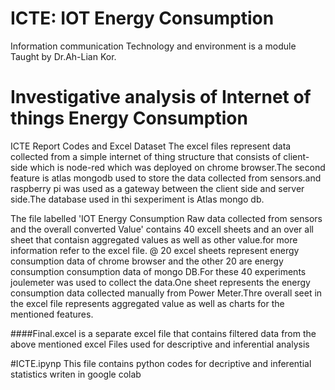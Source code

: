 # ICTE: IOT Energy Consumption

Information communication Technology and environment is a module Taught by Dr.Ah-Lian Kor.


# Investigative analysis of Internet of things Energy Consumption 
ICTE Report Codes and Excel Dataset
The excel files represent data collected from a simple internet of thing structure that consists of client-side which is node-red which was deployed on chrome browser.The second feature is atlas mongodb used to store the data collected from sensors.and raspberry pi was used as a gateway between the client side and server side.The database used in thi sexperiment is Atlas mongo db.

The file labelled  'IOT Energy Consumption Raw data collected from sensors and the overall converted Value' contains 40 excell sheets and an over all sheet that contaisn aggregated values as well as other value.for more information refer to the excel file. @ 20 excel sheets represent energy consumption data of chrome browser and the other 20 are energy consumption consumption data of mongo DB.For these 40 experiments joulemeter was used to collect the data.One sheet represents the energy consumption data collected manually from Power Meter.Thre overall seet in the excel file represents aggregated value as well as charts for the mentioned features.

####Final.excel is a separate excel file that contains filtered data from the above mentioned excel Files used for descriptive and inferential analysis


#ICTE.ipynp
This file contains python codes for decriptive and inferential statistics writen in google colab
